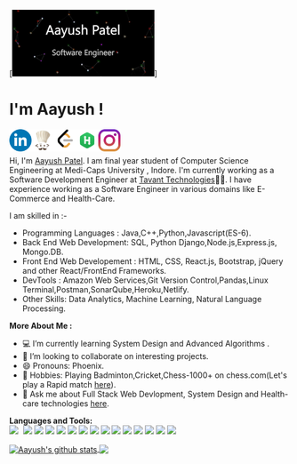 [![](https://raw.githubusercontent.com/aphoenixtual/aphoenixtual/master/aayush.gif)]

# I'm Aayush ! 
<a href="https://www.linkedin.com/in/aayush-patel-ab76b3165/">
  <img align="left" alt="Aayush Patel | LinkedIn" width="40px" src="https://raw.githubusercontent.com/aphoenixtual/aphoenixtual/master/assets/social-linkedin-circle-512.webp" />
</a>

<a href="https://www.codechef.com/users/robinhood264">
  <img align="left" alt="Aayush Patel | CodeChef" width="40px" src="https://raw.githubusercontent.com/aphoenixtual/aphoenixtual/master/assets/social-codechef-circle-512.jpg" />
</a>

<a href="https://leetcode.com/ayushp264/">
  <img align="left" alt="Aayush Patel | Leetcode" width="40px" src="https://raw.githubusercontent.com/aphoenixtual/aphoenixtual/master/assets/social-leetcode-circle-512.png" />
</a>

<a href="https://www.hackerrank.com/ayushp264?hr_r=1">
  <img align="left" alt="Aayush Patel | HackerRank" width="40px" src="https://raw.githubusercontent.com/aphoenixtual/aphoenixtual/master/assets/HackerRank_logo.png" />
</a>
<a href="https://www.instagram.com/ayushpatel_311/">
  <img align="left" alt="Aayush's Instagram" width="40px" src="https://raw.githubusercontent.com/aphoenixtual/aphoenixtual/master/assets/instagram-social-media-logo-for-your-works-png-format-19.png" />
</a>

<br />
<br />

Hi, I'm <a href = "https://aayush-patel.netlify.app/">Aayush Patel</a>. I am final year student of Computer Science Engineering at Medi-Caps University , Indore. I'm currently working as a Software Development Engineer at <a href="https://www.tavant.com/">Tavant Technologies</a>👨‍💻. I have experience working as a Software Engineer in various domains like E-Commerce and Health-Care.
<br />

I am skilled in :- <br />
- Programming Languages : Java,C++,Python,Javascript(ES-6). <br />
- Back End Web Development: SQL, Python Django,Node.js,Express.js, Mongo.DB. <br /> 
- Front End Web Developement : HTML, CSS, React.js, Bootstrap, jQuery and other React/FrontEnd Frameworks. <br /> 
- DevTools : Amazon Web Services,Git Version Control,Pandas,Linux Terminal,Postman,SonarQube,Heroku,Netlify. <br /> 
- Other Skills: Data Analytics, Machine Learning, Natural Language Processing. <br /> 

**More About Me :** 

- 💻  I’m currently learning System Design and Advanced Algorithms . <br />
- 👯 I’m looking to collaborate on interesting projects. <br /> 
- 😄 Pronouns: Phoenix. <br /> 
- 🧗 Hobbies: Playing Badminton,Cricket,Chess-1000+ on chess.com(Let's play a Rapid match [here](https://www.chess.com/member/aphoenixtual)). <br /> 
- 💬 Ask me about Full Stack Web Devlopment, System Design and Health-care technologies [here](https://www.linkedin.com/in/aayush-patel-ab76b3165/). <br />

**Languages and Tools:**  
<img style="margin-right: 5px" height="40" src="https://brandslogos.com/wp-content/uploads/images/large/java-logo-vector-2.svg">
<img height="40" src="https://brandslogos.com/wp-content/uploads/images/large/c-logo-vector.svg">
<img height="40" src="https://brandslogos.com/wp-content/uploads/images/large/python-logo-vector.svg">
<img height="40" src="https://brandslogos.com/wp-content/uploads/images/large/javascript-logo-vector.svg">
<img height="40" src="https://brandslogos.com/wp-content/uploads/images/large/nodejs-icon-logo-vector.svg">
<img height="40" src="https://brandslogos.com/wp-content/uploads/images/large/django-logo-vector.svg">
<img height="40" src="https://brandslogos.com/wp-content/uploads/images/large/flask-logo-vector.svg">
<img height="40" src="https://brandslogos.com/wp-content/uploads/images/large/mongodb-logo-vector.svg">
<img height="40" src="https://brandslogos.com/wp-content/uploads/images/large/html-logo-vector.svg">
<img height="40" src="https://brandslogos.com/wp-content/uploads/images/large/css-logo-vector.svg">
<img height="40" src="https://brandslogos.com/wp-content/uploads/images/large/bootstrap-logo-vector.svg">
<img height="40" src="https://brandslogos.com/wp-content/uploads/images/large/git-logo-vector.svg">
<img height="40" src="https://brandslogos.com/wp-content/uploads/images/large/linux-tux-logo-vector-1.svg">
<img height="40" src="https://brandslogos.com/wp-content/uploads/images/large/postgresql-inc-logo-black-and-white.png">
<img height="40" src="https://brandslogos.com/wp-content/uploads/images/large/react-logo-1.png">

<!--- 
  if you have forked this to use on your profile, 
  Change the `github-readme-stats.anuraghazra1.vercel.app` to `github-readme-stats.vercel.app` 
--->

<!-- Change the `github-readme-stats.anuraghazra1.vercel.app` to `github-readme-stats.vercel.app`  -->

<a href="https://github.com/aphoenixtual/github-readme-stats">
  <img align="center" src="https://github-readme-stats.vercel.app/api?username=aphoenixtual&show_icons=true&include_all_commits=true&theme=radical" alt="Aayush's github stats" />
</a>
<a href="https://github.com/aphoenixtual/github-readme-stats">
  <!-- Change the `github-readme-stats.anuraghazra1.vercel.app` to `github-readme-stats.vercel.app`  -->
  <img align="center" src="https://github-readme-stats.vercel.app/api/top-langs/?username=aphoenixtual&layout=compact&theme=radical" />
</a>
